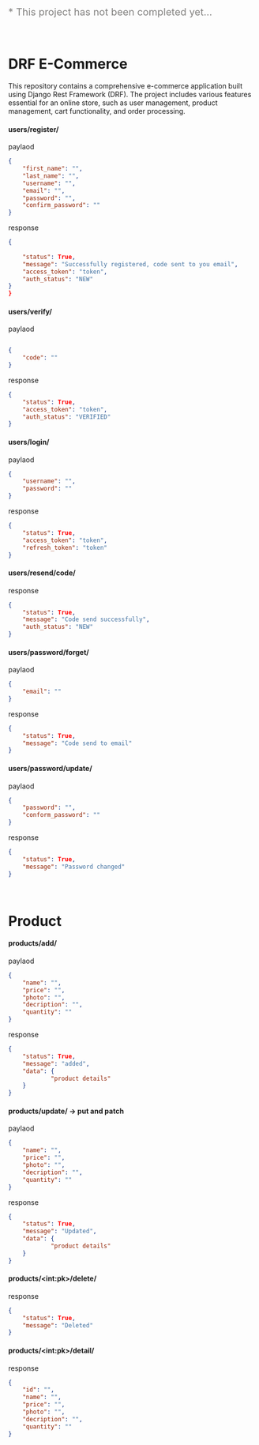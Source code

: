 

<p style="font-size: 20px; color: rgb(131, 130, 128);"> * This project has not been completed yet...</p>


<br>

# DRF E-Commerce
This repository contains a comprehensive e-commerce application built using Django Rest Framework (DRF). The project includes various features essential for an online store, such as user management, product management, cart functionality, and order processing.

#### users/register/
paylaod
``` json
{
	"first_name": "",
	"last_name": "",
	"username": "",
	"email": "",
	"password": "",
	"confirm_password": ""
}
```
response
``` json	
{  
  
	"status": True,
	"message": "Successfully registered, code sent to you email",
	"access_token": "token",
	"auth_status": "NEW"
}
}
```
#### users/verify/
paylaod
``` json

{
	"code": ""
}
```
response  
``` json		
{
	"status": True,
	"access_token": "token",
	"auth_status": "VERIFIED"
}
```
#### users/login/ 
paylaod
```json
{
	"username": "",
	"password": ""
}
```
response
```json 
{
	"status": True,
	"access_token": "token",
	"refresh_token": "token"
}
```
#### users/resend/code/
response 
```json  
{
	"status": True,
	"message": "Code send successfully",
	"auth_status": "NEW"
}
```
#### users/password/forget/
paylaod 
```json 
{
	"email": ""
}
```
response 
```json 
{
	"status": True,
	"message": "Code send to email"
}
```
#### users/password/update/
paylaod 
```json 
{
	"password": "",
	"conform_password": ""
}
```
response 
```json 
{
	"status": True,
	"message": "Password changed"
}
```
<br>

# Product 

#### products/add/
paylaod  
``` json
{
	"name": "",
	"price": "",
	"photo": "",
	"decription": "",
	"quantity": ""
}
```
response  
``` json
{
	"status": True,
	"message": "added",
	"data": {
			"product details"
	}
}
```
#### products/update/ -> put and patch
paylaod 
``` json
{
	"name": "",
	"price": "",
	"photo": "",
	"decription": "",
	"quantity": ""
}
```
response  
``` json
{
	"status": True,
	"message": "Updated",
	"data": {
			"product details"
	}
}
```
#### products/\<int:pk>/delete/
response  
```json
{
	"status": True,
	"message": "Deleted"
}
```
#### products/\<int:pk>/detail/
response  
```json
{
	"id": "",
	"name": "",
	"price": "",
	"photo": "",
	"decription": "",
	"quantity": ""
}
```

